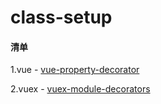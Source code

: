 # class-setup

#### 清单

1.vue - [vue-property-decorator](https://www.npmjs.com/package/vue-property-decorator)

2.vuex - [vuex-module-decorators](https://www.npmjs.com/package/vuex-module-decorators)
